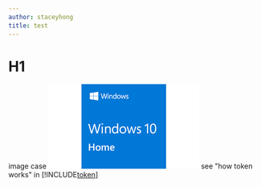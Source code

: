 ```yaml
---
author: staceyhong
title: test
---
```


# H1

image case ![A fallback image](windows.jpg) 
see "how token works" in [!INCLUDE[token](token.md)]
